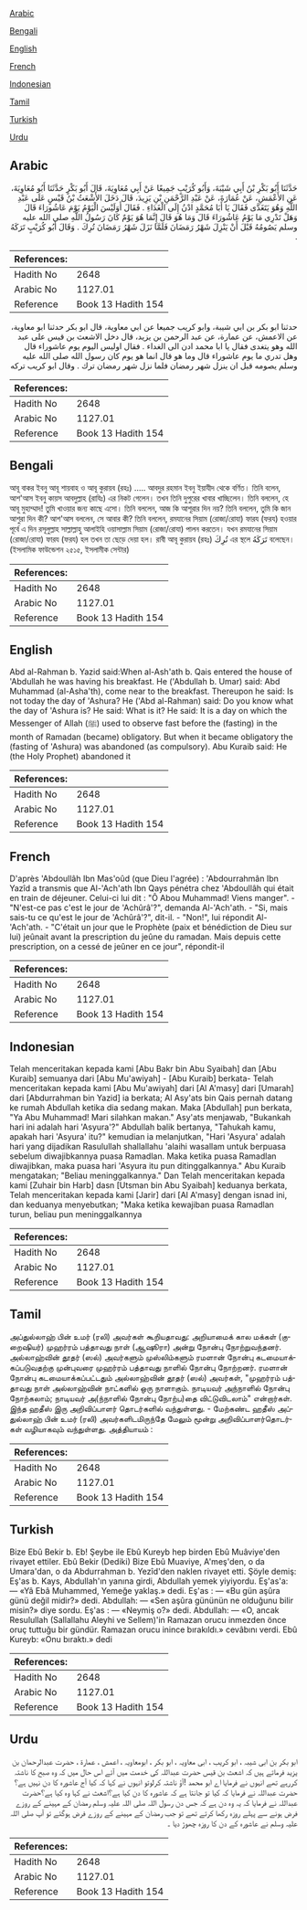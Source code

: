 [Arabic](#arabic)

[Bengali](#bengali)

[English](#english)

[French](#french)

[Indonesian](#indonesian)

[Tamil](#tamil)

[Turkish](#turkish)

[Urdu](#urdu)

## Arabic


<div dir="rtl" lang="ar" style={{fontSize:'larger',backgroundColor:'#f8f9fa',padding:20}}>
حَدَّثَنَا أَبُو بَكْرِ بْنُ أَبِي شَيْبَةَ، وَأَبُو كُرَيْبٍ جَمِيعًا عَنْ أَبِي مُعَاوِيَةَ، قَالَ أَبُو بَكْرٍ حَدَّثَنَا أَبُو مُعَاوِيَةَ، عَنِ الأَعْمَشِ، عَنْ عُمَارَةَ، عَنْ عَبْدِ الرَّحْمَنِ بْنِ يَزِيدَ، قَالَ دَخَلَ الأَشْعَثُ بْنُ قَيْسٍ عَلَى عَبْدِ اللَّهِ وَهُوَ يَتَغَدَّى فَقَالَ يَا أَبَا مُحَمَّدٍ ادْنُ إِلَى الْغَدَاءِ ‏.‏ فَقَالَ أَوَلَيْسَ الْيَوْمُ يَوْمَ عَاشُورَاءَ قَالَ وَهَلْ تَدْرِي مَا يَوْمُ عَاشُورَاءَ قَالَ وَمَا هُوَ قَالَ إِنَّمَا هُوَ يَوْمٌ كَانَ رَسُولُ اللَّهِ صلى الله عليه وسلم يَصُومُهُ قَبْلَ أَنْ يَنْزِلَ شَهْرُ رَمَضَانَ فَلَمَّا نَزَلَ شَهْرُ رَمَضَانَ تُرِكَ ‏.‏ وَقَالَ أَبُو كُرَيْبٍ تَرَكَهُ ‏.‏
</div>
<div style={{backgroundColor:'#f8f9fa',padding:20, marginBottom: 10}}><table> <thead> <tr> <th>References:</th> <th></th> </tr> </thead> <tbody><tr><td>Hadith No</td><td>2648</td></tr><tr><td>Arabic No</td><td>1127.01</td></tr><tr><td>Reference</td><td>Book 13 Hadith 154</td></tr></tbody></table></div>


<div dir="rtl" lang="ar" style={{fontSize:'larger',backgroundColor:'#f8f9fa',padding:20}}>
حدثنا ابو بكر بن ابي شيبة، وابو كريب جميعا عن ابي معاوية، قال ابو بكر حدثنا ابو معاوية، عن الاعمش، عن عمارة، عن عبد الرحمن بن يزيد، قال دخل الاشعث بن قيس على عبد الله وهو يتغدى فقال يا ابا محمد ادن الى الغداء . فقال اوليس اليوم يوم عاشوراء قال وهل تدري ما يوم عاشوراء قال وما هو قال انما هو يوم كان رسول الله صلى الله عليه وسلم يصومه قبل ان ينزل شهر رمضان فلما نزل شهر رمضان ترك . وقال ابو كريب تركه
</div>
<div style={{backgroundColor:'#f8f9fa',padding:20, marginBottom: 10}}><table> <thead> <tr> <th>References:</th> <th></th> </tr> </thead> <tbody><tr><td>Hadith No</td><td>2648</td></tr><tr><td>Arabic No</td><td>1127.01</td></tr><tr><td>Reference</td><td>Book 13 Hadith 154</td></tr></tbody></table></div>

## Bengali


<div dir="ltr" lang="bn" style={{fontSize:'larger',backgroundColor:'#f8f9fa',padding:20}}>
আবূ বাকর ইবনু আবূ শায়বাহ ও আবূ কুরায়ব (রহঃ) ..... আবদুর রহমান ইবনু ইয়াযীদ থেকে বর্ণিত। তিনি বলেন, আশ'আস ইবনু কায়স আবদুল্লাহ (রাযিঃ) এর নিকট গেলেন। তখন তিনি দুপুরের খাবার খাচ্ছিলেন। তিনি বললেন, হে আবূ মুহাম্মাদ! তুমি খাওয়ার জন্য কাছে এসো। তিনি বললেন, আজ কি আশূরার দিন নয়? তিনি বললেন, তুমি কি জান আশুরা দিন কী? আশ'আস বললেন, সে আবার কী? তিনি বললেন, রমযানের সিয়াম (রোজা/রোযা) ফারয (ফরয) হওয়ার পূর্বে এ দিন রসূলুল্লাহ সাল্লাল্লাহু আলাইহি ওয়াসাল্লাম সিয়াম (রোজা/রোযা) পালন করতেন। যখন রমযানের সিয়াম (রোজা/রোযা) ফারয (ফরয) হল তখন তা ছেড়ে দেয়া হল। রাবী আবূ কুরায়ব (রহঃ) تُرِكَ এর স্থলে تَرَكَهُ বলেছেন। (ইসলামিক ফাউন্ডেশন ২৫১৫, ইসলামীক সেন্টার)
</div>
<div style={{backgroundColor:'#f8f9fa',padding:20, marginBottom: 10}}><table> <thead> <tr> <th>References:</th> <th></th> </tr> </thead> <tbody><tr><td>Hadith No</td><td>2648</td></tr><tr><td>Arabic No</td><td>1127.01</td></tr><tr><td>Reference</td><td>Book 13 Hadith 154</td></tr></tbody></table></div>

## English


<div dir="ltr" lang="en" style={{fontSize:'larger',backgroundColor:'#f8f9fa',padding:20}}>
Abd al-Rahman b. Yazid said:When al-Ash'ath b. Qais entered the house of 'Abdullah he was having his breakfast. He ('Abdullah b. Umar) said: Abd Muhammad (al-Asha'th), come near to the breakfast. Thereupon he said: Is not today the day of 'Ashura? He ('Abd al-Rahman) said: Do you know what the day of 'Ashura is? He said: What is it? He said: It is a day on which the Messenger of Allah (ﷺ) used to observe fast before the (fasting) in the month of Ramadan (became) obligatory. But when it became obligatory the (fasting of 'Ashura) was abandoned (as compulsory). Abu Kuraib said: He (the Holy Prophet) abandoned it
</div>
<div style={{backgroundColor:'#f8f9fa',padding:20, marginBottom: 10}}><table> <thead> <tr> <th>References:</th> <th></th> </tr> </thead> <tbody><tr><td>Hadith No</td><td>2648</td></tr><tr><td>Arabic No</td><td>1127.01</td></tr><tr><td>Reference</td><td>Book 13 Hadith 154</td></tr></tbody></table></div>

## French


<div dir="ltr" lang="fr" style={{fontSize:'larger',backgroundColor:'#f8f9fa',padding:20}}>
D'après 'Abdoullâh Ibn Mas'oûd (que Dieu l'agrée) : 'Abdourrahmân Ibn Yazîd a transmis que Al-'Ach'ath Ibn Qays pénétra chez 'Abdoullâh qui était en train de déjeuner. Celui-ci lui dit : "Ô Abou Muhammad! Viens manger". - "N'est-ce pas c'est le jour de 'Achûrâ'?", demanda Al-'Ach'ath. - "Si, mais sais-tu ce qu'est le jour de 'Achûrâ'?", dit-il. - "Non!", lui répondit Al-'Ach'ath. - "C'était un jour que le Prophète (paix et bénédiction de Dieu sur lui) jeûnait avant la prescription du jeûne du ramadan. Mais depuis cette prescription, on a cessé de jeûner en ce jour", répondit-il
</div>
<div style={{backgroundColor:'#f8f9fa',padding:20, marginBottom: 10}}><table> <thead> <tr> <th>References:</th> <th></th> </tr> </thead> <tbody><tr><td>Hadith No</td><td>2648</td></tr><tr><td>Arabic No</td><td>1127.01</td></tr><tr><td>Reference</td><td>Book 13 Hadith 154</td></tr></tbody></table></div>

## Indonesian


<div dir="ltr" lang="id" style={{fontSize:'larger',backgroundColor:'#f8f9fa',padding:20}}>
Telah menceritakan kepada kami [Abu Bakr bin Abu Syaibah] dan [Abu Kuraib] semuanya dari [Abu Mu'awiyah] - [Abu Kuraib] berkata- Telah menceritakan kepada kami [Abu Mu'awiyah] dari [Al A'masy] dari [Umarah] dari [Abdurrahman bin Yazid] ia berkata; Al Asy'ats bin Qais pernah datang ke rumah Abdullah ketika dia sedang makan. Maka [Abdullah] pun berkata, "Ya Abu Muhammad! Mari silahkan makan." Asy'ats menjawab, "Bukankah hari ini adalah hari 'Asyura'?" Abdullah balik bertanya, "Tahukah kamu, apakah hari 'Asyura' itu?" kemudian ia melanjutkan, "Hari 'Asyura' adalah hari yang dijadikan Rasulullah shallallahu 'alaihi wasallam untuk berpuasa sebelum diwajibkannya puasa Ramadlan. Maka ketika puasa Ramadlan diwajibkan, maka puasa hari 'Asyura itu pun ditinggalkannya." Abu Kuraib mengatakan; "Beliau meninggalkannya." Dan Telah menceritakan kepada kami [Zuhair bin Harb] dasn [Utsman bin Abu Syaibah] keduanya berkata, Telah menceritakan kepada kami [Jarir] dari [Al A'masy] dengan isnad ini, dan keduanya menyebutkan; "Maka ketika kewajiban puasa Ramadlan turun, beliau pun meninggalkannya
</div>
<div style={{backgroundColor:'#f8f9fa',padding:20, marginBottom: 10}}><table> <thead> <tr> <th>References:</th> <th></th> </tr> </thead> <tbody><tr><td>Hadith No</td><td>2648</td></tr><tr><td>Arabic No</td><td>1127.01</td></tr><tr><td>Reference</td><td>Book 13 Hadith 154</td></tr></tbody></table></div>

## Tamil


<div dir="ltr" lang="ta" style={{fontSize:'larger',backgroundColor:'#f8f9fa',padding:20}}>
அப்துல்லாஹ் பின் உமர் (ரலி) அவர்கள் கூறியதாவது: அறியாமைக் கால மக்கள் (குறைஷியர்) முஹர்ரம் பத்தாவது நாள் (ஆஷூரா) அன்று நோன்பு நோற்றுவந்தனர். அல்லாஹ்வின் தூதர் (ஸல்) அவர்களும் முஸ்லிம்களும் ரமளான் நோன்பு கடமையாக்கப்படுவதற்கு முன்புவரை முஹர்ரம் பத்தாவது நாளில் நோன்பு நோற்றனர். ரமளான் நோன்பு கடமையாக்கப்பட்டதும் அல்லாஹ்வின் தூதர் (ஸல்) அவர்கள், "முஹர்ரம் பத்தாவது நாள் அல்லாஹ்வின் நாட்களில் ஒரு நாளாகும். நாடியவர் அந்நாளில் நோன்பு நோற்கலாம்; நாடியவர் அ(ந்நாளில் நோன்பு நோற்ப)தை விட்டுவிடலாம்" என்றார்கள். இந்த ஹதீஸ் இரு அறிவிப்பாளர் தொடர்களில் வந்துள்ளது. - மேற்கண்ட ஹதீஸ் அப்துல்லாஹ் பின் உமர் (ரலி) அவர்களிடமிருந்தே மேலும் மூன்று அறிவிப்பாளர்தொடர்கள் வழியாகவும் வந்துள்ளது. அத்தியாயம் :
</div>
<div style={{backgroundColor:'#f8f9fa',padding:20, marginBottom: 10}}><table> <thead> <tr> <th>References:</th> <th></th> </tr> </thead> <tbody><tr><td>Hadith No</td><td>2648</td></tr><tr><td>Arabic No</td><td>1127.01</td></tr><tr><td>Reference</td><td>Book 13 Hadith 154</td></tr></tbody></table></div>

## Turkish


<div dir="ltr" lang="tr" style={{fontSize:'larger',backgroundColor:'#f8f9fa',padding:20}}>
Bize Ebû Bekir b. Eb! Şeybe ile Ebû Kureyb hep birden Ebû Muâviye'den rivayet ettiler. Ebû Bekir (Dediki) Bize Ebû Muaviye, A'meş'den, o da Umara'dan, o da Abdurrahman b. Yezîd'den naklen rivayet etti. Şöyle demiş: Eş'as b. Kays, Abdullah'ın yanına girdi, Abdullah yemek yiyiyordu. Eş'as'a: — «Yâ Ebâ Muhammed, Yemeğe yaklaş.» dedi. Eş'as : — «Bu gün aşûra günü değil midir?» dedi. Abdullah: — «Sen aşûra gününün ne olduğunu bilir misin?» diye sordu. Eş'as : — «Neymiş o?» dedi. Abdullah: — «O, ancak Resulullah (Sallallahu Aleyhi ve Sellem)'in Ramazan orucu inmezden önce oruç tuttuğu bir gündür. Ramazan orucu inince bırakıldı.» cevâbını verdi. Ebû Kureyb: «Onu bıraktı.» dedi
</div>
<div style={{backgroundColor:'#f8f9fa',padding:20, marginBottom: 10}}><table> <thead> <tr> <th>References:</th> <th></th> </tr> </thead> <tbody><tr><td>Hadith No</td><td>2648</td></tr><tr><td>Arabic No</td><td>1127.01</td></tr><tr><td>Reference</td><td>Book 13 Hadith 154</td></tr></tbody></table></div>

## Urdu


<div dir="rtl" lang="ur" style={{fontSize:'larger',backgroundColor:'#f8f9fa',padding:20}}>
ابو بکر بن ابی شیبہ ، ابو کریب ، ابی معاویہ ، ابو بکر ، ابومعاویہ ، اعمش ، عمارۃ ، حضرت عبدالرحمان بن یزید فرماتے ہیں کہ اشعث بن قیس حضرت عبداللہ کی خدمت میں آئے اس حال میں کہ وہ صبح کا ناشتہ کررہے تھے انہوں نے فرمایا اے ابو محمد !آؤ ناشتہ کرلوتو انہوں نے کہا کہ کیا آج عاشورہ کا دن نہیں ہے؟حضرت عبداللہ نے فرمایا کہ کیا تو جانتا ہے کہ عاشورہ کا دن کیا ہے؟اشعث نے کہا وہ کیا ہے؟حضرت عبداللہ نے فرمایا کہ یہ وہ دن ہے کہ جس دن رسول اللہ صلی اللہ علیہ وسلم رمضان کے مہینے کے روزے فرض ہونے سے پہلے روزہ رکھا کرتے تھے تو جب رمضان کے مہینے کے روزے فرض ہوگئے تو آپ صلی اللہ علیہ وسلم نے عاشورہ کے دن کا روزہ چھوڑ دیا ۔
</div>
<div style={{backgroundColor:'#f8f9fa',padding:20, marginBottom: 10}}><table> <thead> <tr> <th>References:</th> <th></th> </tr> </thead> <tbody><tr><td>Hadith No</td><td>2648</td></tr><tr><td>Arabic No</td><td>1127.01</td></tr><tr><td>Reference</td><td>Book 13 Hadith 154</td></tr></tbody></table></div>